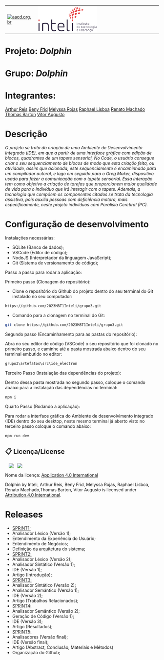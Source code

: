<table>
<tr>
<td>
<a href= "https://aacd.org.br/"><img src="https://aacd.org.br/wp-content/uploads/2019/10/logo-footer.jpg" alt="aacd.org.br" border="0" width="60%"></a>
</td>
<td><a href= "https://www.inteli.edu.br/"><img src="./inteli-logo.png" alt="Inteli - Instituto de Tecnologia e Liderança" border="0" width="50%"></a>
</td>
</tr>
</table>

# Projeto: *Dolphin*

# Grupo: *Dolphin*

# Integrantes:

[Arthur Reis](https://www.linkedin.com/in/arthureis03/)
[Beny Frid](https://www.linkedin.com/in/beny-frid/)
[Melyssa Rojas](https://www.linkedin.com/in/melyssa-rojas-221610204/)
[Raphael Lisboa](https://www.linkedin.com/in/raphael-lisboa/)
[Renato Machado](https://www.linkedin.com/in/renatosilvamachado/)
[Thomas Barton](https://www.linkedin.com/in/thomasbartonlink/)
[Vitor Augusto](https://www.linkedin.com/in/vitoraugustobarros/)

# Descrição

*O projeto se trata da criação de uma Ambiente de Desenvolvimento Integrado (IDE), em que a partir de uma interface gráfica com edição de blocos, quadrantes de um tapete sensorial, No Code, o usuário consegue criar o seu sequenciamento de blocos de modo que esta criaçõo feita, ou atividade, assim que acionada, este sequenciamente é encaminhado para um compilador autoral, e logo em seguida para o Greg Maker, dispositivo usado para fazer a comunicação com o tapete sensorial. Essa interação tem como objetivo a criação de tarefas que proporcionem maior qualidade de vida para o indivíduo que irá interagir com o tapete. Ademais, a tecnologia que compôem os componentes citados se trata da tecnologia assistiva, pois auxilia pessoas com deficiência motora, mais especificamente, neste projeto indivíduos com Paralisia Cerebral (PC).*

# Configuração de desenvolvimento

Instalações necessárias:

* SQLite (Banco de dados);
* VSCode (Editor de código);
* NodeJS (Interpretador da linguagem JavaScript);
* Git (Sistema de versionamento de código);

Passo a passo para rodar a aplicação:

Primeiro passo (Clonagem do repositório): 

- Clone o repositório do Github do projeto dentro do seu terminal do Git instalado no seu computador:

```bash
https://github.com/2023M8T1Inteli/grupo3.git
```

- Comando para a clonagem no terminal do Git:

```bash
git clone https://github.com/2023M8T1Inteli/grupo3.git
```

Segundo passo (Encaminhamento para as pastas do repositório):

Abra no seu editor de código (VSCode) o seu repositório que foi clonado no primeiro passo, e caminhe até a pasta mostrada abaixo dentro do seu terminal embutido no editor:

```bash
grupo3\artefatos\src\ide_electron
```

Terceiro Passo (Instalação das dependências do projeto):

Dentro dessa pasta mostrada no segundo passo, coloque o comando abaixo para a instalação das dependências no terminal:

```bash
npm i
```

Quarto Passo (Rodando a aplicação):

Para rodar a interface gráfica do Ambiente de desenvolvimento integrado (IDE) dentro do seu desktop, neste mesmo terminal já aberto visto no terceiro passo coloque o comando abaixo:

```bash
npm run dev
```

## 📋 Licença/License

<img style="height:88px!important;margin-left:12px;vertical-align:text-bottom;" src="https://mirrors.creativecommons.org/presskit/icons/cc.svg?ref=chooser-v1"><img style="height:88px!important;margin-left:12px;vertical-align:text-bottom;" src="https://mirrors.creativecommons.org/presskit/icons/by.svg?ref=chooser-v1"><p xmlns:cc="http://creativecommons.org/ns#" xmlns:dct="http://purl.org/dc/terms/">

Nome da licença:
[Application 4.0 International](https://creativecommons.org/licenses/by/4.0/?ref=chooser-v1)

<a property="dct:title" rel="cc:attributionURL">Dolphin</a> by <a rel="cc:attributionURL dct:creator" property="cc:attributionName">Inteli, Arthur Reis, Beny Frid, Melyssa Rojas, Raphael Lisboa, Renato Machado,Thomas Barton, Vitor Augusto</a> is licensed under <a href="https://creativecommons.org/licenses/by/4.0/?ref=chooser-v1" rel="license noopener noreferrer" style="display:inline-block;">Attribution 4.0 International</a>.</p>

# Releases

* [SPRINT1:](https://github.com/2023M8T1Inteli/grupo3/releases/tag/SPRINT1)
* Analisador Léxico (Versão 1);
* Entendimento da Experiência do Usuário;
* Entendimento de Negócios;
* Definição da arquitetura do sistema;
* [SPRINT2:](https://github.com/2023M8T1Inteli/grupo3/releases/tag/SPRINT2)
*  Analisador Léxico (Versão 2);
*  Analisador Sintático (Versão 1);
*  IDE (Versão 1);
*  Artigo (Introdução);
* [SPRINT3:](https://github.com/2023M8T1Inteli/grupo3/releases/tag/SPRINT3)
*  Analisador Sintático (Versão 2);
*  Analisador Semântico (Versão 1);
*  IDE (Versão 2);
*  Artigo (Trabalhos Relacionados);
* [SPRINT4:](https://github.com/2023M8T1Inteli/grupo3/releases/tag/SPRINT4) 
* Analisador Semântico (Versão 2);
* Geração de Código (Versão 1);
* IDE (Versão 3);
* Artigo (Resultados);
* [SPRINT5:]()
*  Analisadores (Versão final);
*  IDE (Versão final);
*  Artigo (Abstract, Conclusão, Materiais e Métodos)
*  Organização do Github;
